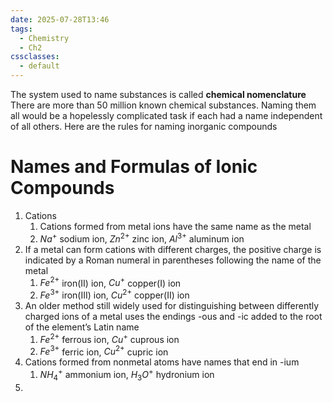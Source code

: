 ```yaml
---
date: 2025-07-28T13:46
tags:
  - Chemistry
  - Ch2
cssclasses:
  - default
---
```

The system used to name substances is called **chemical nomenclature**
There are more than 50 million known chemical substances. Naming them all
would be a hopelessly complicated task if each had a name independent of all others.
Here are the rules for naming inorganic compounds

# Names and Formulas of Ionic Compounds
1. Cations
	1. Cations formed from metal ions have the same name as the metal
	2. $Na^+$ sodium ion, $Zn^{2+}$ zinc ion, $Al^{3+}$ aluminum ion
2. If a metal can form cations with different charges, the positive charge is indicated by a Roman numeral in parentheses following the name of the metal
	1. $Fe^{2+}$ iron(II) ion, $Cu^+$ copper(I) ion
	2. $Fe^{3+}$ iron(III) ion, $Cu^{2+}$ copper(II) ion
3. An older method still widely used for distinguishing between differently charged ions of a metal uses the endings -ous and -ic added to the root of the element’s Latin name
	1. $Fe^{2+}$ ferrous ion, $Cu^+$ cuprous ion
	2. $Fe^{3+}$ ferric ion, $Cu^{2+}$ cupric ion
4. Cations formed from nonmetal atoms have names that end in -ium
	1. $NH_4^+$ ammonium ion, $H_3O^+$ hydronium ion
5. 